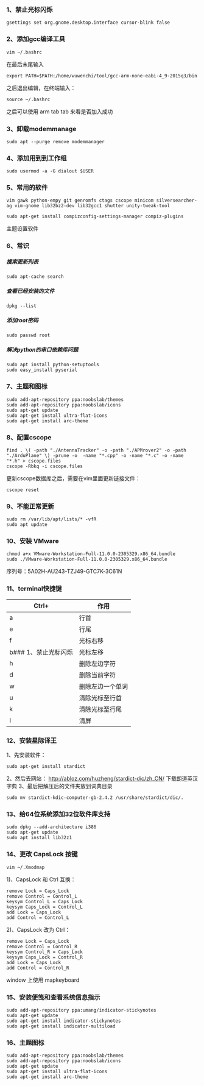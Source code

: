 ### 1、禁止光标闪烁
```
gsettings set org.gnome.desktop.interface cursor-blink false
```

### 2、添加gcc编译工具
```
vim ~/.bashrc
```
在最后末尾输入
```
export PATH=$PATH:/home/wuwenchi/tool/gcc-arm-none-eabi-4_9-2015q3/bin
```
之后退出编辑，在终端输入：
```
source ~/.bashrc
```
之后可以使用 arm tab tab 来看是否加入成功

### 3、卸载modemmanage
```
sudo apt --purge remove modemmanager
```

### 4、添加用到到工作组
```
sudo usermod -a -G dialout $USER
```

### 5、常用的软件
```
vim gawk python-empy git genromfs ctags cscope minicom silversearcher-ag vim-gnome lib32bz2-dev lib32gcc1 shutter unity-tweak-tool
```

```
sudo apt-get install compizconfig-settings-manager compiz-plugins
```
主题设置软件




### 6、常识
##### 搜索更新列表
`sudo apt-cache search`

##### 查看已经安装的文件
`dpkg --list`

##### 添加root密码
`sudo passwd root`

##### 解决python的串口依赖库问题
```
sudo apt install python-setuptools
sudo easy_install pyserial
```
### 7、主题和图标
```
sudo add-apt-repository ppa:noobslab/themes
sudo add-apt-repository ppa:noobslab/icons
sudo apt-get update
sudo apt-get install ultra-flat-icons
sudo apt-get install arc-theme
```

### 8、配置cscope
```
find . \( -path "./AntennaTracker" -o -path "./APMrover2" -o -path "./ArduPlane" \) -prune -o  -name "*.cpp" -o -name "*.c" -o -name "*.h" > cscope.files
cscope -Rbkq -i cscope.files
```
更新cscope数据库之后，需要在vim里面更新链接文件：

`cscope reset`

### 9、不能正常更新
```
sudo rm /var/lib/apt/lists/* -vfR
sudo apt update
```

### 10、安装 VMware
```
chmod a+x VMware-Workstation-Full-11.0.0-2305329.x86_64.bundle
sudo ./VMware-Workstation-Full-11.0.0-2305329.x86_64.bundle
```
序列号：5A02H-AU243-TZJ49-GTC7K-3C61N

### 11、terminal快捷键


| Ctrl+         | 作用       |
| ------------- | -------- |
| a             | 行首       |
| e             | 行尾       |
| f             | 光标右移     |
| b### 1、禁止光标闪烁 | 光标左移     |
| h             | 删除左边字符   |
| d             | 删除当前字符   |
| w             | 删除左边一个单词 |
| u             | 清除光标至行首  |
| k             | 清除光标至行尾  |
| l             | 清屏       |

### 12、安装星际译王
1、先安装软件：
```
sudo apt-get install stardict
```
2、然后去网站： http://abloz.com/huzheng/stardict-dic/zh_CN/ 下载朗道英汉字典
3、最后把解压后的文件夹放到词典目录
```
sudo mv stardict-kdic-computer-gb-2.4.2 /usr/share/stardict/dic/.
```

### 13、给64位系统添加32位软件库支持
```
sudo dpkg --add-architecture i386 
sudo apt-get update 
sudo apt install lib32z1
```
### 14、更改 CapsLock 按键

```
vim ~/.Xmodmap
```
1)、CapsLock 和 Ctrl 互换：
```
remove Lock = Caps_Lock
remove Control = Control_L
keysym Control_L = Caps_Lock
keysym Caps_Lock = Control_L
add Lock = Caps_Lock
add Control = Control_L
```
2)、CapsLock 改为 Ctrl：
```
remove Lock = Caps_Lock
remove Control = Control_R
keysym Control_R = Caps_Lock
keysym Caps_Lock = Control_R
add Lock = Caps_Lock
add Control = Control_R
```
window 上使用 mapkeyboard

### 15、安装便笺和查看系统信息指示

```
sudo add-apt-repository ppa:umang/indicator-stickynotes
sudo apt-get update
sudo apt-get install indicator-stickynotes
sudo apt-get install indicator-multiload
```
### 16、主题图标

```
sudo add-apt-repository ppa:noobslab/themes
sudo add-apt-repository ppa:noobslab/icons
sudo apt-get update
sudo apt-get install ultra-flat-icons
sudo apt-get install arc-theme
```